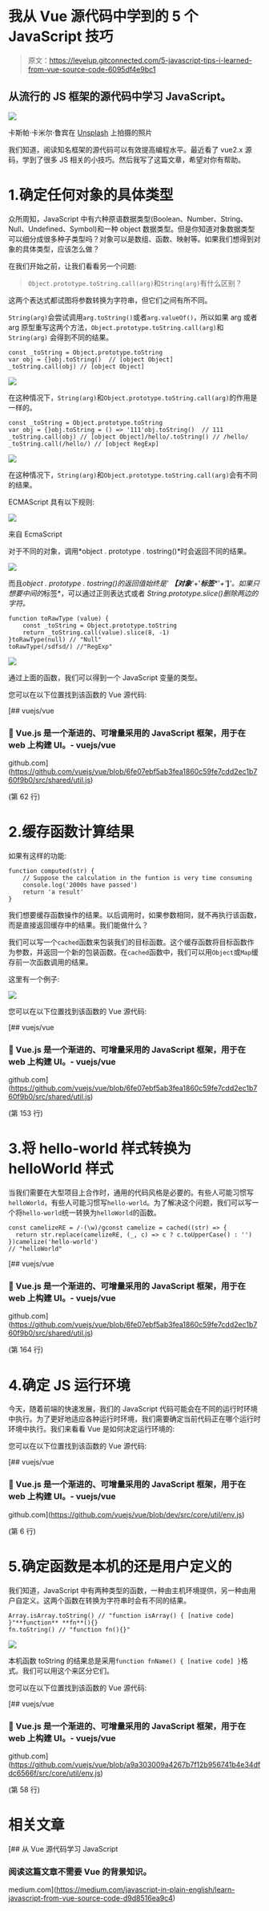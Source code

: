 # 我从 Vue 源代码中学到的 5 个 JavaScript 技巧

> 原文：<https://levelup.gitconnected.com/5-javascript-tips-i-learned-from-vue-source-code-6095df4e9bc1>

## 从流行的 JS 框架的源代码中学习 JavaScript。

![](img/d4930f15c3e96278c13ce4441acdbe02.png)

卡斯帕·卡米尔·鲁宾在 [Unsplash](https://unsplash.com?utm_source=medium&utm_medium=referral) 上拍摄的照片

我们知道，阅读知名框架的源代码可以有效提高编程水平。最近看了 vue2.x 源码，学到了很多 JS 相关的小技巧。然后我写了这篇文章，希望对你有帮助。

# 1.确定任何对象的具体类型

众所周知，JavaScript 中有六种原语数据类型(Boolean、Number、String、Null、Undefined、Symbol)和一种 object 数据类型。但是你知道对象数据类型可以细分成很多种子类型吗？对象可以是数组、函数、映射等。如果我们想得到对象的具体类型，应该怎么做？

在我们开始之前，让我们看看另一个问题:

> `Object.prototype.toString.call(arg)`和`String(arg)`有什么区别？

这两个表达式都试图将参数转换为字符串，但它们之间有所不同。

`String(arg)`会尝试调用`arg.toString()`或者`arg.valueOf()`，所以如果 arg 或者 arg 原型重写这两个方法，`Object.prototype.toString.call(arg)`和`String(arg)` 会得到不同的结果。

```
const _toString = Object.prototype.toString
var obj = {}obj.toString()  // [object Object]
_toString.call(obj) // [object Object]
```

![](img/a21fa03e571b1057a9c3033d3b577469.png)

在这种情况下，`String(arg)`和`Object.prototype.toString.call(arg)`的作用是一样的。

```
const _toString = Object.prototype.toString
var obj = {}obj.toString = () => '111'obj.toString()  // 111
_toString.call(obj) // [object Object]/hello/.toString() // /hello/
_toString.call(/hello/) // [object RegExp]
```

![](img/8cd06027a8a2cce62c8378afdcb692f6.png)

在这种情况下，`String(arg)`和`Object.prototype.toString.call(arg)`会有不同的结果。

ECMAScript 具有以下规则:

![](img/79e0f00fe37c8f4feaa86f202d08c086.png)

来自 EcmaScript

对于不同的对象，调用*object . prototype . tostring()*时会返回不同的结果。

![](img/3102855d3ebc257788031d476254238e.png)

而且*object . prototype . tostring()*的返回值始终是' ***【对象****'*+'***标签****'*+'***]***'。如果只想要中间的*标签*，可以通过正则表达式或者 *String.prototype.slice()删除两边的字符。*

```
function toRawType (value) {
    const _toString = Object.prototype.toString
    return _toString.call(value).slice(8, -1)
}toRawType(null) // "Null"
toRawType(/sdfsd/) //"RegExp"
```

![](img/eabdcda4143e73daa88306a18e27425e.png)

通过上面的函数，我们可以得到一个 JavaScript 变量的类型。

您可以在以下位置找到该函数的 Vue 源代码:

[](https://github.com/vuejs/vue/blob/6fe07ebf5ab3fea1860c59fe7cdd2ec1b760f9b0/src/shared/util.js) [## vuejs/vue

### 🖖 Vue.js 是一个渐进的、可增量采用的 JavaScript 框架，用于在 web 上构建 UI。- vuejs/vue

github.com](https://github.com/vuejs/vue/blob/6fe07ebf5ab3fea1860c59fe7cdd2ec1b760f9b0/src/shared/util.js) 

(第 62 行)

# 2.缓存函数计算结果

如果有这样的功能:

```
function computed(str) {    
    // Suppose the calculation in the funtion is very time consuming        
    console.log('2000s have passed')
    return 'a result'
}
```

我们想要缓存函数操作的结果。以后调用时，如果参数相同，就不再执行该函数，而是直接返回缓存中的结果。我们能做什么？

我们可以写一个`cached`函数来包装我们的目标函数。这个缓存函数将目标函数作为参数，并返回一个新的包装函数。在`cached`函数中，我们可以用`Object`或`Map`缓存前一次函数调用的结果。

这里有一个例子:

![](img/d87fe9ec1036e46adf620e0615b1d885.png)

您可以在以下位置找到该函数的 Vue 源代码:

[](https://github.com/vuejs/vue/blob/6fe07ebf5ab3fea1860c59fe7cdd2ec1b760f9b0/src/shared/util.js) [## vuejs/vue

### 🖖 Vue.js 是一个渐进的、可增量采用的 JavaScript 框架，用于在 web 上构建 UI。- vuejs/vue

github.com](https://github.com/vuejs/vue/blob/6fe07ebf5ab3fea1860c59fe7cdd2ec1b760f9b0/src/shared/util.js) 

(第 153 行)

# 3.将 hello-world 样式转换为 helloWorld 样式

当我们需要在大型项目上合作时，通用的代码风格是必要的。有些人可能习惯写`helloWorld`，有些人可能习惯写`hello-world`。为了解决这个问题，我们可以写一个将`hello-world`统一转换为`helloWorld`的函数。

```
const camelizeRE = /-(\w)/gconst camelize = cached((str) => {
  return str.replace(camelizeRE, (_, c) => c ? c.toUpperCase() : '')
})camelize('hello-world')
// "helloWorld"
```

[](https://github.com/vuejs/vue/blob/6fe07ebf5ab3fea1860c59fe7cdd2ec1b760f9b0/src/shared/util.js) [## vuejs/vue

### 🖖 Vue.js 是一个渐进的、可增量采用的 JavaScript 框架，用于在 web 上构建 UI。- vuejs/vue

github.com](https://github.com/vuejs/vue/blob/6fe07ebf5ab3fea1860c59fe7cdd2ec1b760f9b0/src/shared/util.js) 

(第 164 行)

# 4.确定 JS 运行环境

今天，随着前端的快速发展，我们的 JavaScript 代码可能会在不同的运行时环境中执行。为了更好地适应各种运行时环境，我们需要确定当前代码正在哪个运行时环境中执行。我们来看看 Vue 是如何决定运行环境的:

您可以在以下位置找到该函数的 Vue 源代码:

[](https://github.com/vuejs/vue/blob/dev/src/core/util/env.js) [## vuejs/vue

### 🖖 Vue.js 是一个渐进的、可增量采用的 JavaScript 框架，用于在 web 上构建 UI。- vuejs/vue

github.com](https://github.com/vuejs/vue/blob/dev/src/core/util/env.js) 

(第 6 行)

# 5.确定函数是本机的还是用户定义的

我们知道，JavaScript 中有两种类型的函数，一种由主机环境提供，另一种由用户自定义。这两个函数在转换为字符串时会有不同的结果。

```
Array.isArray.toString() // "function isArray() { [native code] }"**function** **fn**(){} 
fn.toString() // "function fn(){}"
```

![](img/782bb009ce77acba34c9d53e337f3c45.png)

本机函数 toString 的结果总是采用`function fnName() { [native code] }`格式。我们可以用这个来区分它们。

您可以在以下位置找到该函数的 Vue 源代码:

[](https://github.com/vuejs/vue/blob/a9a303009a4267b7f12b956741b4e34dfdc6566f/src/core/util/env.js) [## vuejs/vue

### 🖖 Vue.js 是一个渐进的、可增量采用的 JavaScript 框架，用于在 web 上构建 UI。- vuejs/vue

github.com](https://github.com/vuejs/vue/blob/a9a303009a4267b7f12b956741b4e34dfdc6566f/src/core/util/env.js) 

(第 58 行)

# 相关文章

[](https://medium.com/javascript-in-plain-english/learn-javascript-from-vue-source-code-d9d8516ea9c4) [## 从 Vue 源代码学习 JavaScript

### 阅读这篇文章不需要 Vue 的背景知识。

medium.com](https://medium.com/javascript-in-plain-english/learn-javascript-from-vue-source-code-d9d8516ea9c4)